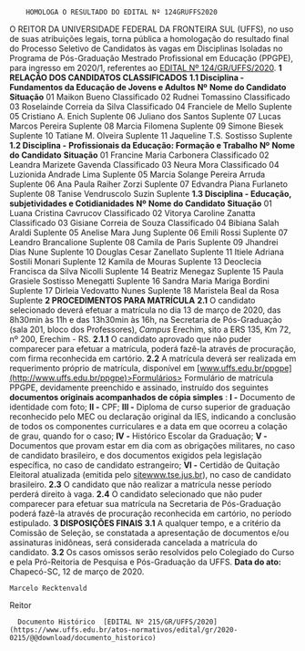         HOMOLOGA O RESULTADO DO EDITAL Nº 124GRUFFS2020  

 O REITOR DA UNIVERSIDADE FEDERAL DA FRONTEIRA SUL (UFFS), no uso de suas atribuições legais, torna pública a homologação do resultado final do Processo Seletivo de Candidatos às vagas em Disciplinas Isoladas no Programa de Pós-Graduação Mestrado Profissional em Educação (PPGPE), para ingresso em 2020/1, referentes ao [EDITAL Nº 124/GR/UFFS/2020](https://www.uffs.edu.br/atos-normativos/edital/gr/2020-0124).     **1 RELAÇÃO DOS CANDIDATOS CLASSIFICADOS**   **1.1 Disciplina - Fundamentos da Educação de Jovens e Adultos**      **Nº**      **Nome do Candidato**     **Situação**      01   Maikon Bueno   Classificado     02   Rudnei Tomassino   Classificado     03   Roselainde Correia da Silva   Classificado     04   Franciele de Mello   Suplente     05   Cristiano A. Enich   Suplente     06   Juliano dos Santos   Suplente     07   Lucas Marcos Pereira   Suplente     08   Marcia Filomena   Suplente     09   Simone Biesek   Suplente     10   Tatiane M. Olveira   Suplente     11   Jaqueline T.S. Sostisso   Suplente     **1.2 Disciplina -** **Profissionais da Educação: Formação e Trabalho**      **Nº**      **Nome do Candidato**     **Situação**      01   Francine Maria Carbonera   Classificado     02   Leandra Marizete Gavenda   Classificado     03   Neura Mora   Classificado     04   Luzionida Andrade Lima   Suplente     05   Marcia Solange Pereira Arruda   Suplente     06   Ana Paula Raiher Zorzi   Suplente     07   Edvandra Piana Furlaneto   Suplente     08   Tanise Vendruscolo Suzin   Suplente     **1.3 Disciplina - Educação, subjetividades e Cotidianidades**      **Nº**      **Nome do Candidato**     **Situação**      01   Luana Cristina Cavrucov   Classificado     02   Vitorya Caroline Zanatta   Classificado     03   Gisiane Correia de Souza   Classificado     04   Bibiana Salah Araldi   Suplente     05   Anelise Mara Jung   Suplente     06   Emili Rossi   Suplente     07   Leandro Brancalione   Suplente     08   Camila de Paris   Suplente     09   Jhandrei Dias Nune   Suplente     10   Douglas Cesar Zanellato   Suplente     11   Itiele Adriana Sostili Monari   Suplente     12   Kamila de Mouras   Suplente     13   Deoclecia Francisca da Silva Nicolli   Suplente     14   Beatriz Menegaz   Suplente     15   Paula Grasiele Sostisso Menegatti   Suplente     16   Sandra Maria Mariga Bordini   Suplente     17   Dirleia Vedovatto Nunes   Suplente     18   Maristela Beal da Rosa   Suplente        **2 PROCEDIMENTOS PARA MATRÍCULA**   **2.1**  O candidato selecionado deverá efetuar a matrícula no dia 13 de março de 2020, das 8h30min às 11h e das 13h30min às 16h, na Secretaria de Pós-Graduação (sala 201, bloco dos Professores), *Campus*  Erechim, sito a ERS 135, Km 72, nº 200, Erechim - RS.  **2.1.1**  O candidato aprovado que não puder comparecer para efetuar a matrícula, poderá fazê-la através de procuração, com firma reconhecida em cartório.  **2.2**  A matrícula deverá ser realizada em requerimento próprio de matrícula, disponível em [www.uffs.edu.br/ppgpe](http://www.uffs.edu.br/ppgpe)>Formulários> Formulário de matrícula PPGPE, devidamente preenchido e assinado, instruído dos seguintes **documentos originais acompanhados de cópia simples** :  **I -**  Documento de identidade com foto;  **II -**  CPF;  **III -**  Diploma de curso superior de graduação reconhecido pelo MEC ou declaração original da IES, indicando a conclusão de todos os componentes curriculares e a data em que ocorreu a colação de grau, quando for o caso;  **IV -**  Histórico Escolar da Graduação;  **V -**  Documentos que provam estar em dia com as obrigações militares, no caso de candidato brasileiro, e dos documentos exigidos pela legislação específica, no caso de candidato estrangeiro;  **VI -**  Certidão de Quitação Eleitoral atualizada (emitida pelo [sitewww.tse.jus.br](http://sitewww.tse.jus.br/)), no caso de candidato brasileiro.  **2.3**  O candidato que não realizar a matrícula nesse período perderá direito à vaga.  **2.4**  O candidato selecionado que não puder comparecer para efetuar sua matrícula na Secretaria de Pós-Graduação poderá fazê-la através de procuração reconhecida em cartório, no período estipulado.     **3 DISPOSIÇÕES FINAIS**   **3.1**  A qualquer tempo, e a critério da Comissão de Seleção, se constatada a apresentação de documentos e/ou assinaturas inidôneas, será considerada cancelada a matrícula do candidato.  **3.2**  Os casos omissos serão resolvidos pelo Colegiado do Curso e pela Pró-Reitoria de Pesquisa e Pós-Graduação da UFFS.        **Data do ato:** Chapecó-SC, 12 de março de 2020.   
 

    Marcelo Recktenvald   
 Reitor 

      Documento Histórico  [EDITAL Nº 215/GR/UFFS/2020](https://www.uffs.edu.br/atos-normativos/edital/gr/2020-0215/@@download/documento_historico)     
      